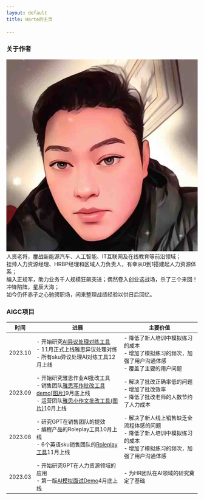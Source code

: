 ```yaml
---
layout: default
title: Harte的主页

---
```



### 关于作者

<img class="profile-picture" src="sherlock.jpeg">
人资老将，鏖战新能源汽车、人工智能、IT互联网及在线教育等前沿领域；
<br>
挂帅人力资源经理、HRBP经理和区域人力负责人，有幸从0到1搭建起人力资源体系；
<br>
编入正规军，助力业务千人规模狂飙突进；偶然卷入创业这战场，杀了三个来回！冲锋陷阵，星辰大海；
<br>
如今仍怀赤子之心驰骋职场，闲来整理战绩经验以供日后回忆。

### AIGC项目

| 时间          | 进展                                                        | 主要价值    |
| ------------- | ------------------------------------------------------------ | -------- |
| 2023.10    | - 开始研究<a href="https://role-play-marketing.cya-tech.cn/" target="_blank">AI异议处理对练工具</a><br/>- 11月正式上线雅思异议处理对练<br/>- 所有sku异议处理AI对练工具12月上线 |- 降低了新人培训中模拟练习的成本<br/>- 增加了模拟练习的频次，加强了用户沟通体感<br/>-   覆盖了主要的用户问题    |
| 2023.09     | - 开始研究雅思作业AI批改工具<br/>- 销售团队<a href="https://udify.app/completion/LquONQ5Ygi53tMZD" target="_blank">雅思写作批改工具demo</a><a href="https://s11.ax1x.com/2024/01/02/piXzidK.png" target="_blank">[图片]</a>9月底上线<br/>- 运营团队<a href="https://s11.ax1x.com/2024/01/02/piXz9qx.jpg" target="_blank">雅思小作文批改工具(图片)</a>10月上线 |-  解决了批改正确率低的问题<br/>- 增加了批改效率<br/>- 降低了批改老师的人数节约了人力成本         |
| 2023.08    | - 研究GPT在销售团队的提效<br/>- 编程产品的Roleplay工具10月上线<br/>- 6个英语sku销售团队的<a href="https://udify.app/chat/V1fQgsa0qOeaUYkF" target="_blank">Roleplay工具</a>11月上线 |- 解决了新人线上销售缺乏全流程体感的问题<br/>- 降低了新人培训中模拟练习的成本<br/>- 增加了模拟练习的频次，加强了用户沟通体感          |
| 2023.03     | - 开始研究GPT在人力资源领域的应用<br/>- 第一版<a href="https://pan.baidu.com/s/1EGH7p1PGDP3Ckw79_v9C9A?pwd=yh4w" target="_blank">AI模拟面试Demo</a>4月底上线 |- 为HR团队在AI领域的研究奠定了基础          |




<!--
### 任职经历
上海集度科技（[极越汽车](https://www.jiyue-auto.com/)）【汽车机器人】

成都超有爱科技（[百词斩](https://www.baicizhan.com/)）【2亿人背单词】

北京旷视科技（[Face++](https://www.megvii.com)）【人工智能｜Face++】

成都果小美科技有限公司【无人新零售】

北京今目标科技【国内最早做企业办公IM】

[IObit](https://www.iobit.com) Co, Ltd.【系统安全软件、欧美版的腾讯管家和360安全卫士】

在IT互联网、人工智能和在线教育行业内，曾任职于多家顶级公司；

拥有13年的人力资源管理经验，曾担任模块专家、HR经理、区域人力负责人和HRBP经理岗位；

2次创业经历，独立建立了整套人力资源制度和体系，有效支撑了千人规模和过亿体量的业务运作；

2次从零开始搭建区域团队，仅用2个月时间搭建100人的产研团队，成功执行公司区域战略，交付过千万级的政府履约项目。

2023年10月，开始研究AI异议处理对练工具，11月正式上线雅思异议处理对练，12月上线所有sku异议处理AI对练工具；
2023年9月，开始研究雅思作业AI批改工具,9月底上线了销售团队雅思写作批改工具，10月上线了运营团队雅思小作文批改工具；
2023年8月，开始研究GPT在销售团队的提效，10月上线了编程产品的Roleplay工具，11月上线了6个英语sku销售团队的Roleplay工具；
2023年6月，推动AIGC在公司层面的培训推广，6-8月分别完成技术专场、教研专场、销售服务专场的系列培训；
2023年5月，开始配合CEO推动公司层面的AIGC项目可行性研究，6月成功确定3个项目（内容量产、教研分诊、AI助记忆）;
2023年3月，开始研究GPT在人力资源领域的应用，4月底完成第一版AI模拟面试Demo；

1. GPT的研究有了一些落地的AI应用：
    * 社群销售线上沟通Roleplay工具[【项目介绍】]()
    * 雅思作业批改的AI工具[【项目介绍】]()
    * 销售异议Roleplay工具[【项目介绍】]()
2. 借助GPT和claude完成了对青龙面板学习的闭环：
    * 完成了美团发券项目的产品化[【项目介绍】]()



## 共事过的大拿

1. [Philip Zheng](https://www.linkedin.com/in/philip-zheng-7b239813/)
2. [刘帅成](http://www.liushuaicheng.org/)
3. 观音（陈航英）
4. 玄念（郝华明）


## 读书学习

[微信读书书单]()|[人力资源管理100问]()| [知乎]()


-->
